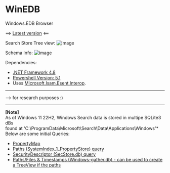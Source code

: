# WinEDB
Windows.EDB Browser 

==> [Latest version](https://github.com/kacos2000/WinEDB/releases/latest) <==

   Search Store Tree view:
   ![image](https://user-images.githubusercontent.com/11378310/209396462-f41f4165-1ac7-4308-8b28-9ae2d06c8d44.png)
   
   Schema Info:
   ![image](https://user-images.githubusercontent.com/11378310/209396112-17cb7093-324c-43c6-892e-f2447ac0fdc5.png)


Dependencies: 
- [.NET Framework 4.8](https://dotnet.microsoft.com/en-us/download/dotnet-framework/net48)
- [Powershell Version:  5.1](https://docs.microsoft.com/en-us/powershell/scripting/windows-powershell/install/windows-powershell-system-requirements?view=powershell-5.1)
- Uses [Microsoft.Isam.Esent.Interop](https://github.com/microsoft/ManagedEsent). 
_______________

--> for research purposes :) 

_______________

**[Note]**<br>
As of Windows 11 22H2,  Windows Search data is stored in multipe SQLite3 dBs<br>
found at 'C:\ProgramData\Microsoft\Search\Data\Applications\Windows'*<br>
Below are some initial Queries:
  - [PropertyMap](https://github.com/kacos2000/Queries/blob/master/Win_Search_PropertyMap.sql)
  - [Paths (SystemIndex_1_PropertyStore) query](https://github.com/kacos2000/Queries/blob/master/Win_Search_PropertyStore.sql)
  - [SecurityDescriptor (SecStore.db) query](https://github.com/kacos2000/Queries/blob/master/Win_Search_SecStore.sql)
  - [Paths/Files & Timestamps (Windows-gather.db) - can be used to create a TreeView if the paths](https://github.com/kacos2000/Queries/blob/master/Win_Search_gatherdB.sql)
